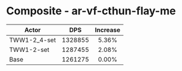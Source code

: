 # Composite - ar-vf-cthun-flay-me
| Actor | DPS | Increase |
|---|:---:|:---:|
|TWW1-2_4-set|1328855|5.36%|
|TWW1-2-set|1287455|2.08%|
|Base|1261275|0.00%|
